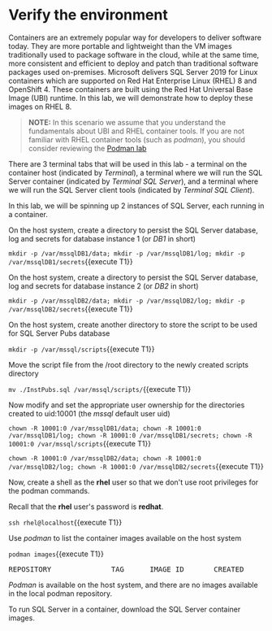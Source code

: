 # Verify the environment

Containers are an extremely popular way for developers to deliver software today.  They are more portable and lightweight than the VM images traditionally used to package software in the cloud,  while at the same time, more consistent and efficient to deploy and patch than traditional software packages used on-premises.  Microsoft delivers SQL Server 2019 for Linux containers which are supported on Red Hat Enterprise Linux (RHEL) 8 and OpenShift 4.  These containers are built using the Red Hat Universal Base Image (UBI) runtime.  In this lab, we will demonstrate how to deploy these images on RHEL 8.

> **NOTE:** In this scenario we assume that you understand the fundamentals about UBI and RHEL container tools. If you are not familiar with RHEL container tools (such as *podman*), you should consider reviewing the [Podman lab](https://lab.redhat.com/podman-deploy)

There are 3 terminal tabs that will be used in this lab - a terminal on the container host (indicated by *Terminal*), a terminal where we will run the SQL Server container (indicated by *Terminal SQL Server*), and a terminal where we will run the SQL Server client tools (indicated by *Terminal SQL Client*).

In this lab, we will be spinning up 2 instances of SQL Server, each running in a container. 

On the host system, create a directory to persist the SQL Server database, log and secrets for database instance 1 (or *DB1* in short)

`mkdir -p /var/mssqlDB1/data; mkdir -p /var/mssqlDB1/log; mkdir -p /var/mssqlDB1/secrets`{{execute T1}}

On the host system, create a directory to persist the SQL Server database, log and secrets for database instance 2 (or *DB2* in short)

`mkdir -p /var/mssqlDB2/data; mkdir -p /var/mssqlDB2/log; mkdir -p /var/mssqlDB2/secrets`{{execute T1}}

On the host system, create another directory to store the script to be used for SQL Server Pubs database

`mkdir -p /var/mssql/scripts`{{execute T1}}

Move the script file from the /root directory to the newly created scripts directory

`mv ./InstPubs.sql /var/mssql/scripts/`{{execute T1}}

Now modify and set the appropriate user ownership for the directories created to uid:10001 (the *mssql* default user uid)  

`chown -R 10001:0 /var/mssqlDB1/data; chown -R 10001:0 /var/mssqlDB1/log; chown -R 10001:0 /var/mssqlDB1/secrets; chown -R 10001:0 /var/mssql/scripts`{{execute T1}}

`chown -R 10001:0 /var/mssqlDB2/data; chown -R 10001:0 /var/mssqlDB2/log; chown -R 10001:0 /var/mssqlDB2/secrets`{{execute T1}}

Now, create a shell as the __rhel__ user so that we don't use root privileges for the podman commands.

Recall that the __rhel__ user's password is __redhat__.

`ssh rhel@localhost`{{execute T1}}

Use *podman* to list the container images available on the host system

`podman images`{{execute T1}}

<pre class="file">
REPOSITORY              TAG      IMAGE ID       CREATED       SIZE
</pre>

*Podman* is available on the host system, and there are no images available in the local podman repository.

To run SQL Server in a container, download the SQL Server container images.
